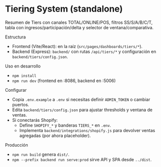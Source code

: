 Tiering System (standalone)
===========================

Resumen de Tiers con canales TOTAL/ONLINE/POS, filtros SS/S/A/B/C/T, tabla con ingresos/participación/delta y selector de ventana/comparativa.

Estructura
- Frontend (Vite/React): en la raíz (`src/pages/dashboards/tiers/*`).
- Backend (Express): `backend/` con rutas `/api/tiers/*` y configuración en `backend/tiers/config.json`.

Uso en desarrollo
- `npm install`
- `npm run dev` (frontend en :8086, backend en :5006)

Configurar
- Copia `.env.example` a `.env` si necesitas definir `ADMIN_TOKEN` o cambiar puertos.
- Edita `backend/tiers/config.json` para ajustar thresholds y ventana de ventas.
- Si conectarás Shopify:
  - Define `SHOPIFY_*` y banderas `TIERS_*` en `.env`.
  - Implementa `backend/integrations/shopify.js` para devolver ventas agregadas (por ahora placeholder).

Producción
- `npm run build` genera `dist/`.
- `npm --prefix backend run serve:prod` sirve API y SPA desde `../dist`.
